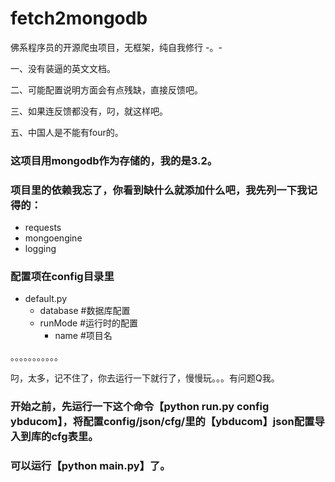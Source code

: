 # fetch2mongodb
佛系程序员的开源爬虫项目，无框架，纯自我修行 -。-

一、没有装逼的英文文档。

二、可能配置说明方面会有点残缺，直接反馈吧。

三、如果连反馈都没有，叼，就这样吧。

五、中国人是不能有four的。


### 这项目用mongodb作为存储的，我的是3.2。

### 项目里的依赖我忘了，你看到缺什么就添加什么吧，我先列一下我记得的：

- requests
- mongoengine
- logging

### 配置项在config目录里

- default.py
    - database #数据库配置
    - runMode #运行时的配置
        - name #项目名

。。。。。。。。。。。

叼，太多，记不住了，你去运行一下就行了，慢慢玩。。。有问题Q我。

### 开始之前，先运行一下这个命令【python run.py config ybducom】，将配置config/json/cfg/里的【ybducom】json配置导入到库的cfg表里。

### 可以运行【python main.py】了。